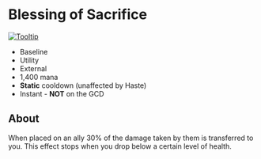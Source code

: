 # Blessing of Sacrifice

[![Tooltip](https://user-images.githubusercontent.com/4565223/39965871-ab5f640e-56a1-11e8-8230-46cb761fa9b0.png)](https://beta.wowdb.com/spells/6940-blessing-of-sacrifice)

- Baseline
- Utility
- External
- 1,400 mana
- **Static** cooldown (unaffected by Haste)
- Instant - **NOT** on the GCD

## About

When placed on an ally 30% of the damage taken by them is transferred to you. This effect stops when you drop below a certain level of health.
